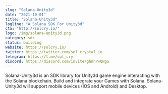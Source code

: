 ```yaml
---
slug: "Solana-Unity3d"
date: "2021-10-01"
title: "Solana-Unity3d"
logline: "A Solana SDK For Unity3d"
cta: "http://solcry.io/"
logo: /img/solana-unity3d.png
category: sdk
status: building
website: https://solcry.io/
twitter: https://twitter.com/sol_crystal_io
telegram: https://t.me/sol_cry
discord: https://discord.com/invite/ghnnPvQNgS
---
```


Solana-Unity3d is an SDK library for Unity3d game engine interacting with the Solana blockchain. Build and integrate your Games with Solana. Solana-Unity3d will support mobile devices (IOS and Android) and Desktop.